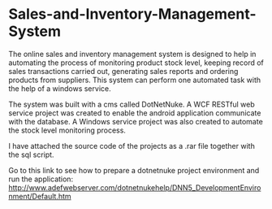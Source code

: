 # Sales-and-Inventory-Management-System
The online sales and inventory management system is designed to help in automating the process of monitoring product stock level, keeping record of sales transactions carried out, generating sales reports and ordering products from suppliers. This system can perform one automated task with the help of a windows service. 

The system was built with a cms called DotNetNuke.
A WCF RESTful web service project was created to enable the android application communicate with the database.
A Windows service project was also created to automate the stock level monitoring process.

I have attached the source code of the projects as a .rar file together with the sql script.

Go to this link to see how to prepare a dotnetnuke project environment and run the application: http://www.adefwebserver.com/dotnetnukehelp/DNN5_DevelopmentEnvironment/Default.htm


